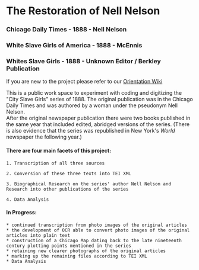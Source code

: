 # The Restoration of Nell Nelson 
### Chicago Daily Times - 1888 - Nell Nelson
### White Slave Girls of America - 1888 - McEnnis
### Whites Slave Girls - 1888 - Unknown Editor / Berkley Publication  

If you are new to the project please refer to our [Orientation Wiki](https://github.com/RJP43/CitySlaveGirls-ChicagoDailyTimes1888/wiki/Welcome-New-Editors-to-The-Restoration-of-Nell-Nelson)

This is a public work space to experiment with coding and digitizing the "City Slave Girls" series of 1888.
The original publication was in the Chicago Daily Times and was authored by a woman under the pseudonym Nell Nelson.  
After the original newspaper publication there were two books published in the same year that included edited, abridged versions of the series. (There is also evidence that the series was republished in New York's <em>World</em> newspaper the following year.)

#### There are four main facets of this project:

    1. Transcription of all three sources 
    
    2. Conversion of these three texts into TEI XML
    
    3. Biographical Research on the series' author Nell Nelson and Research into other publications of the series
    
    4. Data Analysis
  

#### In Progress:

    * continued transcription from photo images of the original articles 
    * the development of OCR able to convert photo images of the original articles into plain text
    * construction of a Chicago Map dating back to the late nineteenth century plotting points mentioned in the series
    * retaining new clearer photographs of the original articles 
    * marking up the remaining files according to TEI XML
    * Data Analysis


